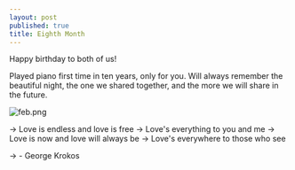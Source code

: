 ```yaml
---
layout: post
published: true
title: Eighth Month
---
```

Happy birthday to both of us!

Played piano first time in ten years, only for you. Will always remember the beautiful night, the one we shared together, and the more we will share in the future.

![feb.png]({{site.baseurl}}/img/feb.png)

-> Love is endless and love is free
-> Love's everything to you and me
-> Love is now and love will always be
-> Love's everywhere to those who see

->                    - George Krokos
